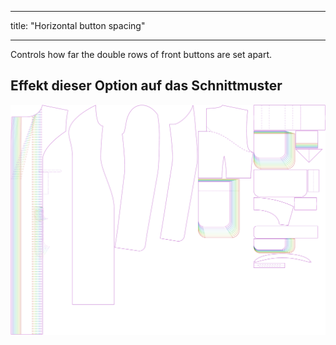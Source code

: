 - - -
title: "Horizontal button spacing"
- - -

Controls how far the double rows of front buttons are set apart.

## Effekt dieser Option auf das Schnittmuster

![This image shows the effect of this option by superimposing several variants that have a different value for this option](carlita_buttonspacinghorizontal_sample.svg "Effect of this option on the pattern")
